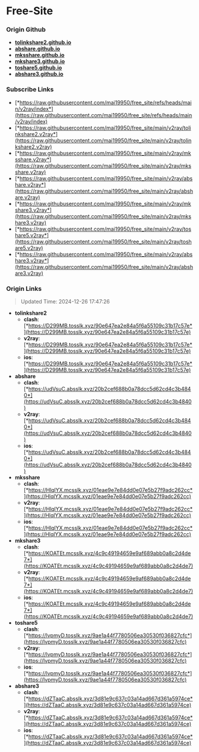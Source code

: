 # Free-Site

### Origin Github

- [**tolinkshare2.github.io**](https://github.com/tolinkshare2/tolinkshare2.github.io)
- [**abshare.github.io**](https://github.com/abshare/abshare.github.io)
- [**mksshare.github.io**](https://github.com/mksshare/mksshare.github.io)
- [**mkshare3.github.io**](https://github.com/mkshare3/mkshare3.github.io)
- [**toshare5.github.io**](https://github.com/toshare5/toshare5.github.io)
- [**abshare3.github.io**](https://github.com/abshare3/abshare3.github.io)

### Subscribe Links

- [*https://raw.githubusercontent.com/mai19950/free_site/refs/heads/main/v2ray/index*](https://raw.githubusercontent.com/mai19950/free_site/refs/heads/main/v2ray/index)
- [*https://raw.githubusercontent.com/mai19950/free_site/main/v2ray/tolinkshare2.v2ray*](https://raw.githubusercontent.com/mai19950/free_site/main/v2ray/tolinkshare2.v2ray)
- [*https://raw.githubusercontent.com/mai19950/free_site/main/v2ray/mksshare.v2ray*](https://raw.githubusercontent.com/mai19950/free_site/main/v2ray/mksshare.v2ray)
- [*https://raw.githubusercontent.com/mai19950/free_site/main/v2ray/abshare.v2ray*](https://raw.githubusercontent.com/mai19950/free_site/main/v2ray/abshare.v2ray)
- [*https://raw.githubusercontent.com/mai19950/free_site/main/v2ray/mkshare3.v2ray*](https://raw.githubusercontent.com/mai19950/free_site/main/v2ray/mkshare3.v2ray)
- [*https://raw.githubusercontent.com/mai19950/free_site/main/v2ray/toshare5.v2ray*](https://raw.githubusercontent.com/mai19950/free_site/main/v2ray/toshare5.v2ray)
- [*https://raw.githubusercontent.com/mai19950/free_site/main/v2ray/abshare3.v2ray*](https://raw.githubusercontent.com/mai19950/free_site/main/v2ray/abshare3.v2ray)

### Origin Links

> Updated Time: 2024-12-26 17:47:26

- **tolinkshare2**
  - **clash**: [*https://D299MB.tosslk.xyz/90e647ea2e84a5f6a55109c31b17c57e*](https://D299MB.tosslk.xyz/90e647ea2e84a5f6a55109c31b17c57e)
  - **v2ray**: [*https://D299MB.tosslk.xyz/90e647ea2e84a5f6a55109c31b17c57e*](https://D299MB.tosslk.xyz/90e647ea2e84a5f6a55109c31b17c57e)
  - **ios**: [*https://D299MB.tosslk.xyz/90e647ea2e84a5f6a55109c31b17c57e*](https://D299MB.tosslk.xyz/90e647ea2e84a5f6a55109c31b17c57e)
- **abshare**
  - **clash**: [*https://udVsuC.absslk.xyz/20b2cef688b0a78dcc5d62cd4c3b4840*](https://udVsuC.absslk.xyz/20b2cef688b0a78dcc5d62cd4c3b4840)
  - **v2ray**: [*https://udVsuC.absslk.xyz/20b2cef688b0a78dcc5d62cd4c3b4840*](https://udVsuC.absslk.xyz/20b2cef688b0a78dcc5d62cd4c3b4840)
  - **ios**: [*https://udVsuC.absslk.xyz/20b2cef688b0a78dcc5d62cd4c3b4840*](https://udVsuC.absslk.xyz/20b2cef688b0a78dcc5d62cd4c3b4840)
- **mksshare**
  - **clash**: [*https://HlqlYX.mcsslk.xyz/01eae9e7e84dd0e07e5b27f9adc262cc*](https://HlqlYX.mcsslk.xyz/01eae9e7e84dd0e07e5b27f9adc262cc)
  - **v2ray**: [*https://HlqlYX.mcsslk.xyz/01eae9e7e84dd0e07e5b27f9adc262cc*](https://HlqlYX.mcsslk.xyz/01eae9e7e84dd0e07e5b27f9adc262cc)
  - **ios**: [*https://HlqlYX.mcsslk.xyz/01eae9e7e84dd0e07e5b27f9adc262cc*](https://HlqlYX.mcsslk.xyz/01eae9e7e84dd0e07e5b27f9adc262cc)
- **mkshare3**
  - **clash**: [*https://KOATEt.mcsslk.xyz/4c9c49194659e9af689abb0a8c2d4de7*](https://KOATEt.mcsslk.xyz/4c9c49194659e9af689abb0a8c2d4de7)
  - **v2ray**: [*https://KOATEt.mcsslk.xyz/4c9c49194659e9af689abb0a8c2d4de7*](https://KOATEt.mcsslk.xyz/4c9c49194659e9af689abb0a8c2d4de7)
  - **ios**: [*https://KOATEt.mcsslk.xyz/4c9c49194659e9af689abb0a8c2d4de7*](https://KOATEt.mcsslk.xyz/4c9c49194659e9af689abb0a8c2d4de7)
- **toshare5**
  - **clash**: [*https://lvpmyD.tosslk.xyz/9ae1a44f7780506ea30530f036827cfc*](https://lvpmyD.tosslk.xyz/9ae1a44f7780506ea30530f036827cfc)
  - **v2ray**: [*https://lvpmyD.tosslk.xyz/9ae1a44f7780506ea30530f036827cfc*](https://lvpmyD.tosslk.xyz/9ae1a44f7780506ea30530f036827cfc)
  - **ios**: [*https://lvpmyD.tosslk.xyz/9ae1a44f7780506ea30530f036827cfc*](https://lvpmyD.tosslk.xyz/9ae1a44f7780506ea30530f036827cfc)
- **abshare3**
  - **clash**: [*https://dZTaaC.absslk.xyz/3d81e9c637c03a14ad667d361a5974ce*](https://dZTaaC.absslk.xyz/3d81e9c637c03a14ad667d361a5974ce)
  - **v2ray**: [*https://dZTaaC.absslk.xyz/3d81e9c637c03a14ad667d361a5974ce*](https://dZTaaC.absslk.xyz/3d81e9c637c03a14ad667d361a5974ce)
  - **ios**: [*https://dZTaaC.absslk.xyz/3d81e9c637c03a14ad667d361a5974ce*](https://dZTaaC.absslk.xyz/3d81e9c637c03a14ad667d361a5974ce)
